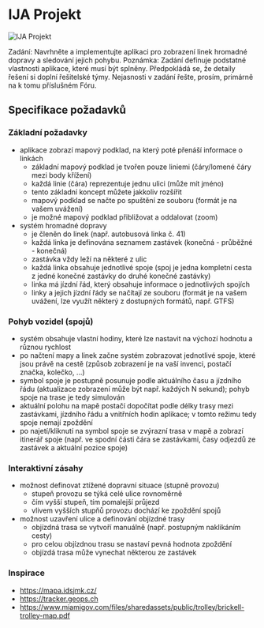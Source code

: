 # IJA Projekt
![IJA Projekt](https://github.com/FJerabek/ija-proj1/workflows/IJA%20Projekt/badge.svg?branch=master)

Zadání: Navrhněte a implementujte aplikaci pro zobrazení linek hromadné dopravy a sledování jejich pohybu. Poznámka: Zadání definuje podstatné vlastnosti aplikace, které musí být splněny. Předpokládá se, že detaily řešení si doplní řešitelské týmy. Nejasnosti v zadání řešte, prosím, primárně na k tomu příslušném Fóru.

## Specifikace požadavků
### Základní požadavky
- aplikace zobrazí mapový podklad, na který poté přenáší informace o linkách
    - základní mapový podklad je tvořen pouze liniemi (čáry/lomené čáry mezi body křížení)
    - každá linie (čára) reprezentuje jednu ulici (může mít jméno)
    - tento základní koncept můžete jakkoliv rozšířit
    - mapový podklad se načte po spuštění ze souboru (formát je na vašem uvážení)
    - je možné mapový podklad přibližovat a oddalovat (zoom)
- systém hromadné dopravy
    - je členěn do linek (např. autobusová linka č. 41)
    - každá linka je definována seznamem zastávek (konečná - průběžné - konečná)
    - zastávka vždy leží na některé z ulic
    - každá linka obsahuje jednotlivé spoje (spoj je jedna kompletní cesta z jedné konečné zastávky do druhé konečné zastávky)
    - linka má jízdní řád, který obsahuje informace o jednotlivých spojích
    - linky a jejich jízdní řády se načítají ze souboru (formát je na vašem uvážení, lze využít některý z dostupných formátů, např. GTFS)
### Pohyb vozidel (spojů)
- systém obsahuje vlastní hodiny, které lze nastavit na výchozí hodnotu a různou rychlost
- po načtení mapy a linek začne systém zobrazovat jednotlivé spoje, které jsou právě na cestě (způsob zobrazení je na vaší invenci, postačí značka, kolečko, ...)
- symbol spoje je postupně posunuje podle aktuálního času a jízdního řádu (aktualizace zobrazení může být např. každých N sekund); pohyb spoje na trase je tedy simulován
- aktuální polohu na mapě postačí dopočítat podle délky trasy mezi zastávkami, jízdního řádu a vnitřních hodin aplikace; v tomto režimu tedy spoje nemají zpoždění
- po najetí/kliknutí na symbol spoje se zvýrazní trasa v mapě a zobrazí itinerář spoje (např. ve spodní části čára se zastávkami, časy odjezdů ze zastávek a aktuální pozice spoje)
### Interaktivní zásahy
- možnost definovat ztížené dopravní situace (stupně provozu)
    - stupeň provozu se týká celé ulice rovnoměrně
    - čím vyšší stupeň, tím pomalejší průjezd
    - vlivem vyšších stupňů provozu dochází ke zpoždění spojů
- možnost uzavření ulice a definování objízdné trasy
    - objízdná trasa se vytvoří manuálně (např. postupným naklikáním cesty)
    - pro celou objízdnou trasu se nastaví pevná hodnota zpoždění
    - objízdá trasa může vynechat některou ze zastávek
### Inspirace
- https://mapa.idsjmk.cz/
- https://tracker.geops.ch
- https://www.miamigov.com/files/sharedassets/public/trolley/brickell-trolley-map.pdf
